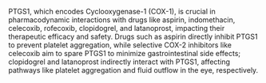 PTGS1, which encodes Cyclooxygenase-1 (COX-1), is crucial in pharmacodynamic interactions with drugs like aspirin, indomethacin, celecoxib, rofecoxib, clopidogrel, and latanoprost, impacting their therapeutic efficacy and safety. Drugs such as aspirin directly inhibit PTGS1 to prevent platelet aggregation, while selective COX-2 inhibitors like celecoxib aim to spare PTGS1 to minimize gastrointestinal side effects; clopidogrel and latanoprost indirectly interact with PTGS1, affecting pathways like platelet aggregation and fluid outflow in the eye, respectively.